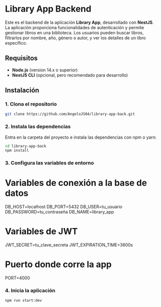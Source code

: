 # Library App Backend

Este es el backend de la aplicación **Library App**, desarrollado con **NestJS**. La aplicación proporciona funcionalidades de autenticación y permite gestionar libros en una biblioteca. Los usuarios pueden buscar libros, filtrarlos por nombre, año, género o autor, y ver los detalles de un libro específico.

## Requisitos

- **Node.js** (version 14.x o superior)
- **NestJS CLI** (opcional, pero recomendado para desarrollo)

## Instalación

### 1. Clona el repositorio

```bash
git clone https://github.com/AngeloJS04/library-app-back.git
```

### 2. Instala las dependencias

Entra en la carpeta del proyecto e instala las dependencias con npm o yarn:

```bash
cd library-app-back
npm install
```


### 3. Configura las variables de entorno

# Variables de conexión a la base de datos
DB_HOST=localhost
DB_PORT=5432
DB_USER=tu_usuario
DB_PASSWORD=tu_contraseña
DB_NAME=library_app

# Variables de JWT
JWT_SECRET=tu_clave_secreta
JWT_EXPIRATION_TIME=3600s

# Puerto donde corre la app
PORT=4000

### 4. Inicia la aplicación

```bash
npm run start:dev
```



